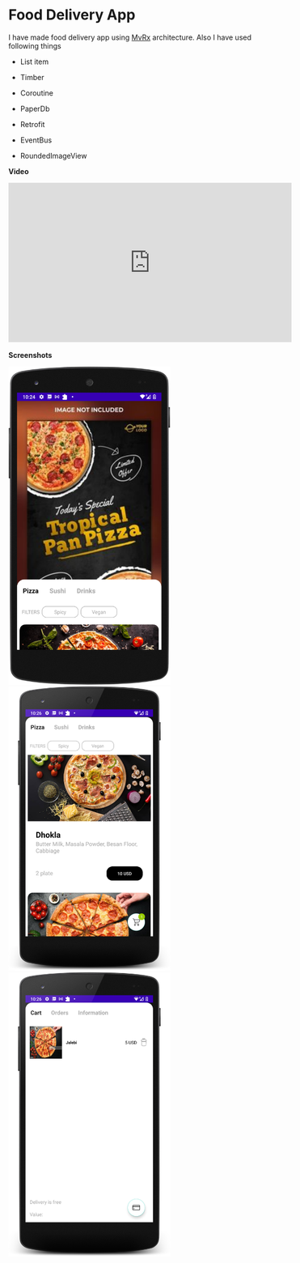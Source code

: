 # Food Delivery App

I have made food delivery app using [MvRx](https://github.com/airbnb/MvRx) architecture.
Also I have used following things

 - List item

 - Timber

 - Coroutine
 - PaperDb
  - Retrofit
  - EventBus
  - RoundedImageView


**Video**
   <iframe width="560" height="315"
src="https://www.youtube.com/embed/lTd2gEEzjaI" 
frameborder="0" 
allow="accelerometer; autoplay; encrypted-media; gyroscope; picture-in-picture" 
allowfullscreen></iframe>

**Screenshots**

<img src="https://github.com/panchalamitr/FoodDelivery/blob/main/screenshot/1.png" width="320">
<img src="https://github.com/panchalamitr/FoodDelivery/blob/main/screenshot/2.png" width="320">
<img src="https://github.com/panchalamitr/FoodDelivery/blob/main/screenshot/3.png" width="320">
